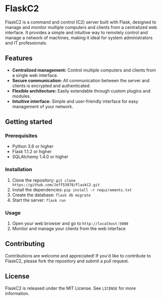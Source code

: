 # FlaskC2

FlaskC2 is a command and control (C2) server built with Flask, designed to manage and monitor multiple computers and clients from a centralized web interface. It provides a simple and intuitive way to remotely control and manage a network of machines, making it ideal for system administrators and IT professionals.

## Features

- **Centralized management:** Control multiple computers and clients from a single web interface.
- **Secure communication:** All communication between the server and clients is encrypted and authenticated.
- **Flexible architecture:** Easily extendable through custom plugins and modules.
- **Intuitive interface:** Simple and user-friendly interface for easy management of your network.

## Getting started

### Prerequisites

- Python 3.6 or higher
- Flask 1.1.2 or higher
- SQLAlchemy 1.4.0 or higher

### Installation

1. Clone the repository: `git clone https://github.com/Jeff53978/FlaskC2.git`
2. Install the dependencies: `pip install -r requirements.txt`
3. Create the database: `flask db migrate`
4. Start the server: `flask run`

### Usage

1. Open your web browser and go to `http://localhost:5000`
2. Monitor and manage your clients from the web interface

## Contributing

Contributions are welcome and appreciated! If you'd like to contribute to FlaskC2, please fork the repository and submit a pull request.

## License

FlaskC2 is released under the MIT License. See `LICENSE` for more information.
